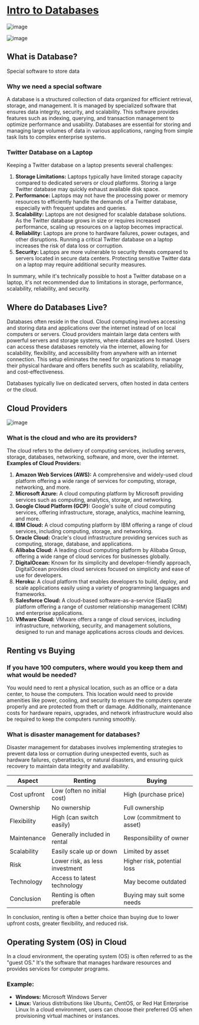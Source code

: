 # <a href="https://docs.google.com/presentation/d/1ffkH7m5Re7vav2mQcjgeKGRf-4n71sKfxND98MYJt4Y/edit#slide=id.g206125106ce_0_237">Intro to Databases</a>

![image](https://github.com/nandini-gangrade/Hexaware-Python-Training/assets/87817417/fc4b317d-037a-4fc2-8688-e2bb034e6523)

![image](https://github.com/nandini-gangrade/Hexaware-Python-Training/assets/87817417/435e6707-fc87-448a-9721-8e403022aff5)

## What is Database?
Special software to store data

### Why we need a special software
A database is a structured collection of data organized for efficient retrieval, storage, and management. It is managed by specialized software that ensures data integrity, security, and scalability. This software provides features such as indexing, querying, and transaction management to optimize performance and usability. Databases are essential for storing and managing large volumes of data in various applications, ranging from simple task lists to complex enterprise systems.

### Twitter Database on a Laptop
Keeping a Twitter database on a laptop presents several challenges:
1. **Storage Limitations:** Laptops typically have limited storage capacity compared to dedicated servers or cloud platforms. Storing a large Twitter database may quickly exhaust available disk space.
2. **Performance:** Laptops may not have the processing power or memory resources to efficiently handle the demands of a Twitter database, especially with frequent updates and queries.
3. **Scalability:** Laptops are not designed for scalable database solutions. As the Twitter database grows in size or requires increased performance, scaling up resources on a laptop becomes impractical.
4. **Reliability:** Laptops are prone to hardware failures, power outages, and other disruptions. Running a critical Twitter database on a laptop increases the risk of data loss or corruption.
5. **Security:** Laptops are more vulnerable to security threats compared to servers located in secure data centers. Protecting sensitive Twitter data on a laptop may require additional security measures.

In summary, while it's technically possible to host a Twitter database on a laptop, it's not recommended due to limitations in storage, performance, scalability, reliability, and security.

## Where do Databases Live?
Databases often reside in the cloud. Cloud computing involves accessing and storing data and applications over the internet instead of on local computers or servers. Cloud providers maintain large data centers with powerful servers and storage systems, where databases are hosted. Users can access these databases remotely via the internet, allowing for scalability, flexibility, and accessibility from anywhere with an internet connection. This setup eliminates the need for organizations to manage their physical hardware and offers benefits such as scalability, reliability, and cost-effectiveness.

Databases typically live on dedicated servers, often hosted in data centers or the cloud.

## Cloud Providers
![image](https://github.com/nandini-gangrade/Hexaware-Python-Training/assets/87817417/daf003ac-879a-4458-ba5b-1b762f1be0cc)

### What is the cloud and who are its providers? 
The cloud refers to the delivery of computing services, including servers, storage, databases, networking, software, and more, over the internet. 
**Examples of Cloud Providers:**
1. **Amazon Web Services (AWS):** A comprehensive and widely-used cloud platform offering a wide range of services for computing, storage, networking, and more.
2. **Microsoft Azure:** A cloud computing platform by Microsoft providing services such as computing, analytics, storage, and networking.
3. **Google Cloud Platform (GCP):** Google's suite of cloud computing services, offering infrastructure, storage, analytics, machine learning, and more.
4. **IBM Cloud:** A cloud computing platform by IBM offering a range of cloud services, including computing, storage, and networking.
5. **Oracle Cloud:** Oracle's cloud infrastructure providing services such as computing, storage, database, and applications.
6. **Alibaba Cloud:** A leading cloud computing platform by Alibaba Group, offering a wide range of cloud services for businesses globally.
7. **DigitalOcean:** Known for its simplicity and developer-friendly approach, DigitalOcean provides cloud services focused on simplicity and ease of use for developers.
8. **Heroku:** A cloud platform that enables developers to build, deploy, and scale applications easily using a variety of programming languages and frameworks.
9. **Salesforce Cloud:** A cloud-based software-as-a-service (SaaS) platform offering a range of customer relationship management (CRM) and enterprise applications.
10. **VMware Cloud:** VMware offers a range of cloud services, including infrastructure, networking, security, and management solutions, designed to run and manage applications across clouds and devices.

## Renting vs Buying

### If you have 100 computers, where would you keep them and what would be needed?
You would need to rent a physical location, such as an office or a data center, to house the computers. This location would need to provide amenities like power, cooling, and security to ensure the computers operate properly and are protected from theft or damage. Additionally, maintenance costs for hardware repairs, upgrades, and network infrastructure would also be required to keep the computers running smoothly.

### What is disaster management for databases?
Disaster management for databases involves implementing strategies to prevent data loss or corruption during unexpected events, such as hardware failures, cyberattacks, or natural disasters, and ensuring quick recovery to maintain data integrity and availability.


| Aspect          | Renting                         | Buying                      |
|-----------------|---------------------------------|-----------------------------|
| Cost upfront    | Low (often no initial cost)     | High (purchase price)      |
| Ownership       | No ownership                    | Full ownership              |
| Flexibility     | High (can switch easily)        | Low (commitment to asset)  |
| Maintenance     | Generally included in rental     | Responsibility of owner    |
| Scalability     | Easily scale up or down         | Limited by asset            |
| Risk            | Lower risk, as less investment | Higher risk, potential loss |
| Technology      | Access to latest technology     | May become outdated        |
| Conclusion      | Renting is often preferable     | Buying may suit some needs  |

In conclusion, renting is often a better choice than buying due to lower upfront costs, greater flexibility, and reduced risk.

## Operating System (OS) in Cloud
In a cloud environment, the operating system (OS) is often referred to as the "guest OS." It's the software that manages hardware resources and provides services for computer programs. 
### Example:
- **Windows:** Microsoft Windows Server
- **Linux:** Various distributions like Ubuntu, CentOS, or Red Hat Enterprise Linux
In a cloud environment, users can choose their preferred OS when provisioning virtual machines or instances.
